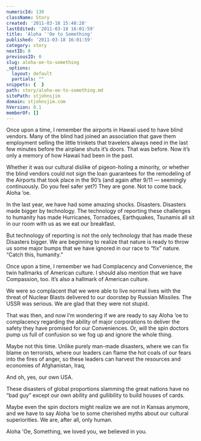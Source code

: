 ```yaml
---
numericId: 130
className: Story
created: '2011-03-18 15:48:28'
lastEdited: '2011-03-18 16:01:59'
title: 'Aloha ''Oe to Something'
published: '2011-03-18 16:01:59'
category: story
nextID: 0
previousID: 0
slug: aloha-oe-to-something
_options:
  layout: default
  partials: ""
snippets: {  }
path: story/aloha-oe-to-something.md
sitePath: stjohnsjim
domain: stjohnsjim.com
hVersion: 0.1
memberOf: []
---
```

Once upon a time, I remember the airports in Hawaii used to have blind vendors. Many of the blind had joined an association that gave them employment selling the little trinkets that travelers always need in the last few minutes before the airplane shuts it&rsquo;s doors. That was before. Now it&rsquo;s only a memory of how Hawaii had been in the past.

Whether it was our cultural dislike of pigeon-holing a minority, or whether the blind vendors could not sign the loan guarantees for the remodeling of the Airports that took place in the 90&rsquo;s (and again after 9/11 &mdash; seemingly continuously. Do you feel safer yet?) They are gone. Not to come back. Aloha &lsquo;oe.

In the last year, we have had some amazing shocks. Disasters. Disasters made bigger by technology. The technology of reporting these challenges to humanity has made Hurricanes, Tornadoes, Earthquakes, Tsunamis all sit in our room with us as we eat our breakfast.

But technology of reporting is not the only technology that has made these Disasters bigger. We are beginning to realize that nature is ready to throw us some major bumps that we have ignored in our race to &ldquo;fix&rdquo; nature. &ldquo;Catch this, humanity.&rdquo;

Once upon a time, I remember we had Complacency and Convenience, the twin hallmarks of American culture. I should also mention that we have Compassion, too. It&rsquo;s also a hallmark of American culture.

We were so complacent that we were able to live normal lives with the threat of Nuclear Blasts delivered to our doorstep by Russian Missiles. The USSR was serious. We are glad that they were not stupid.

That was then, and now I&rsquo;m wondering if we are ready to say Aloha &lsquo;oe to complacency regarding the ability of major corporations to deliver the safety they have promised for our Conveniences. Or, will the spin doctors pump us full of confusion so we fog up and ignore the whole thing.

Maybe not this time. Unlike purely man-made disasters, where we can fix blame on terrorists, where our leaders can flame the hot coals of our fears into the fires of anger, so these leaders can harvest the resources and economies of Afghanistan, Iraq,

And oh, yes, our own USA.

These disasters of global proportions slamming the great nations have no &ldquo;bad guy&rdquo; except our own ability and gullibility to build houses of cards.

Maybe even the spin doctors might realize we are not in Kansas anymore, and we have to say Aloha &lsquo;oe to some cherished myths about our cultural superiorities. We are, after all, only human.

Aloha 'Oe, Something, we loved you, we believed in you.&nbsp;

